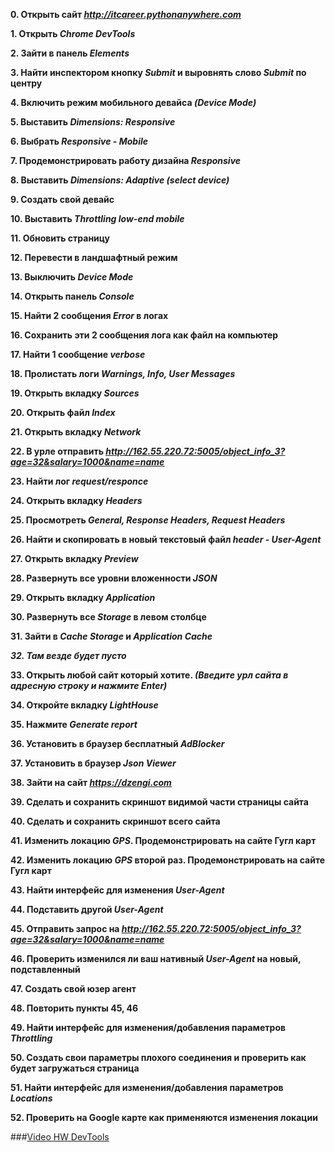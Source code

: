 **0. Открыть сайт *<u>http://itcareer.pythonanywhere.com</u>***

**1. Открыть *Chrome DevTools***

**2. Зайти в панель *Elements***

**3. Найти инспектором кнопку *Submit* и выровнять слово *Submit* по центру**

**4. Включить режим мобильного девайса *(Device Mode)***

**5. Выставить *Dimensions: Responsive***

**6. Выбрать *Responsive - Mobile***

**7. Продемонстрировать работу дизайна *Responsive***

**8. Выставить *Dimensions: Adaptive (select device)***

**9. Создать свой девайс**

**10. Выставить *Throttling low-end mobile***

**11. Обновить страницу**

**12. Перевести в ландшафтный режим**

**13. Выключить *Device Mode***

**14. Открыть панель *Console***

**15. Найти 2 сообщения *Error* в логах**

**16. Сохранить эти 2 сообщения лога как файл на компьютер**

**17. Найти 1 сообщение *verbose***

**18. Пролистать логи *Warnings, Info, User Messages***

**19. Открыть вкладку *Sources***

**20. Открыть файл *Index***

**21. Открыть вкладку *Network***

**22. В урле отправить *<u>http://162.55.220.72:5005/object_info_3?age=32&salary=1000&name=name</u>***

**23. Найти лог *request/responce***

**24. Открыть вкладку *Headers***

**25. Просмотреть *General, Response Headers, Request Headers***

**26. Найти и скопировать в новый текстовый файл *header - User-Agent***

**27. Открыть вкладку *Preview***

**28. Развернуть все уровни вложенности *JSON***

**29. Открыть вкладку *Application***

**30. Развернуть все *Storage* в левом столбце**

**31. Зайти в *Cache Storage* и *Application Cache***

***32. Там везде будет пусто***

**33. Открыть любой сайт который хотите. *(Введите урл сайта в адресную строку и нажмите Enter)***

**34. Откройте вкладку *LightHouse***

**35. Нажмите *Generate report***

**36. Установить в браузер бесплатный *AdBlocker***

**37. Установить в браузер *Json Viewer***

**38. Зайти на сайт *<u>https://dzengi.com</u>***

**39. Сделать и сохранить скриншот видимой части страницы сайта**

**40. Сделать и сохранить скриншот всего сайта**

**41. Изменить локацию *GPS*. Продемонстрировать на сайте Гугл карт**

**42. Изменить локацию *GPS* второй раз. Продемонстрировать на сайте Гугл карт**

**43. Найти интерфейс для изменения *User-Agent***

**44. Подставить другой *User-Agent***

**45. Отправить запрос на *<u>http://162.55.220.72:5005/object_info_3?age=32&salary=1000&name=name</u>***

**46. Проверить изменился ли ваш нативный *User-Agent* на новый, подставленный**

**47. Создать свой юзер агент**

**48. Повторить пункты 45, 46**

**49. Найти интерфейс для изменения/добавления параметров *Throttling***

**50. Создать свои параметры плохого соединения и проверить как будет загружаться страница**

**51. Найти интерфейс для изменения/добавления параметров *Locations***

**52. Проверить на Google карте как применяются изменения локации**






  
###<u>Video HW DevTools</u>
